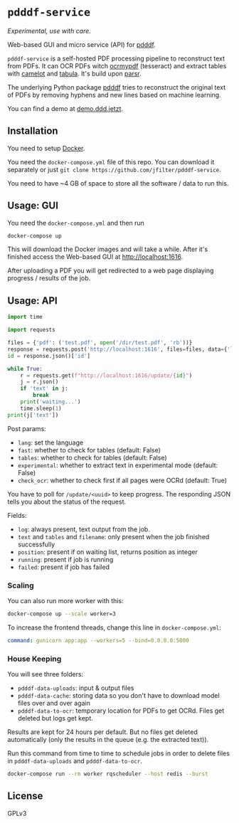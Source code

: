 # `pdddf-service`

*Experimental, use with care.*

Web-based GUI and micro service (API) for [pdddf](https://github.com/jfilter/pdddf).

`pdddf-service` is a self-hosted PDF processing pipeline to reconstruct text from PDFs. It can OCR PDFs witch [ocrmypdf](https://github.com/jbarlow83/OCRmyPDF) (tesseract) and extract tables with [camelot](https://github.com/camelot-dev/camelot) and [tabula](https://github.com/tabulapdf/tabula). It's build upon [parsr](https://github.com/axa-group/Parsr).

The underlying Python package [pdddf](https://github.com/jfilter/pdddf) tries to reconstruct the original text of PDFs by removing hyphens and new lines based on machine learning.

You can find a demo at [demo.ddd.jetzt](https://demo.ddd.jetzt).

## Installation

You need to setup [Docker](https://docs.docker.com/get-docker/).

You need the `docker-compose.yml` file of this repo. You can download it separately or just `git clone https://github.com/jfilter/pdddf-service`.

You need to have ~4 GB of space to store all the software / data to run this.


## Usage: GUI

You need the `docker-compose.yml` and then run

```bash
docker-compose up
```

This will download the Docker images and will take a while. After it's finished access the Web-based GUI at <http://localhost:1616>.

After uploading a PDF you will get redirected to a web page displaying progress / results of the job.

## Usage: API

```python
import time

import requests

files = {'pdf': ('test.pdf', open('/dir/test.pdf', 'rb'))}
response = requests.post('http://localhost:1616', files=files, data={'lang': 'de'})
id = response.json()['id']

while True:
    r = requests.get(f"http://localhost:1616/update/{id}")
    j = r.json()
    if 'text' in j:
        break
    print('waiting...')
    time.sleep(1)
print(j['text'])
```

Post params:
 - `lang`: set the language
 - `fast`: whether to check for tables (default: False)
 - `tables`: whether to check for tables (default: False)
 - `experimental`: whether to extract text in experimental mode (default: False)
 - `check_ocr`: whether to check first if all pages were OCRd (default: True)

You have to poll for `/update/<uuid>` to keep progress. The responding JSON tells you about the status of the request.

Fields:
 - `log`: always present, text output from the job.
 - `text` and `tables` and `filename`: only present when the job finished successfully
 - `position`: present if on waiting list, returns position as integer
 - `running`: present if job is running
 - `failed`: present if job has failed

### Scaling

You can also run more worker with this:


```bash
docker-compose up --scale worker=3
```

To increase the frontend threads, change this line in `docker-compose.yml`:

```yml
command: gunicorn app:app --workers=5 --bind=0.0.0.0:5000
```

### House Keeping

You will see three folders:

- `pdddf-data-uploads`: input & output files
- `pdddf-data-cache`: storing data so you don't have to download model files over and over again
- `pdddf-data-to-ocr`: temporary location for PDFs to get OCRd. Files get deleted but logs get kept.

Results are kept for 24 hours per default. But no files get deleted automatically (only the results in the queue (e.g. the extracted text)).

Run this command from time to time to schedule jobs in order to delete files in `pdddf-data-uploads` and `pdddf-data-to-ocr`.

```bash
docker-compose run --rm worker rqscheduler --host redis --burst
```

## License

GPLv3